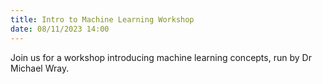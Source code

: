 ```yaml
---
title: Intro to Machine Learning Workshop
date: 08/11/2023 14:00
---
```

Join us for a workshop introducing machine learning concepts, run by Dr Michael Wray. 
